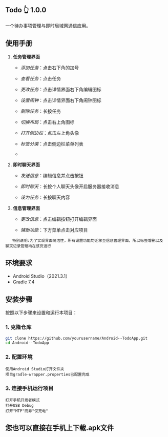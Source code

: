 ## Todo 👆 1.0.0

一个待办事项管理与即时局域网通信应用。

## 使用手册

1. **任务管理界面**

   * *添加任务*：点击右下角的加号

   * *查看任务*：点击任务

   * *更改任务*：点击详情界面右下角编辑图标

   * *设置闹钟*：点击详情界面右下角闹钟图标

   * *删除任务*：长按任务

   * *切换布局*：点击右上角图标

   * *打开侧边栏*：点击左上角头像

   * *标签分类*：点击侧边栏菜单列表
   * 
2. **即时聊天界面**

   * *发送信息*：编辑信息并点击按钮
     
   * *即时聊天*：长按个人聊天头像开启服务器接收消息
     
   * *设为任务*：长按聊天内容
   
3. **信息管理界面**
   
   * *更改信息*：点击编辑按钮打开编辑界面
     
   * *辅助功能*：下方菜单点击对应项目

```
   特别说明:为了实现界面简洁性，所有设置功能均迁移至信息管理界面，所以标签增删以及聊天记录管理均在该页进行
```

## 环境要求

- Android Studio（2021.3.1）
- Gradle 7.4

## 安装步骤

按照以下步骤来设置和运行本项目：

### 1. 克隆仓库

```bash
git clone https://github.com/yourusername/Android--TodoApp.git
cd Android--TodoApp
```

### 2. 配置环境

```
使用Android Studio打开文件夹
项目gradle-wrapper.properties已配置完成
```

### 3. 连接手机运行项目

```
打开手机开发者模式
打开USB Debug
打开"MTP"而非"仅充电"
```

## 您也可以直接在手机上下载.apk文件
